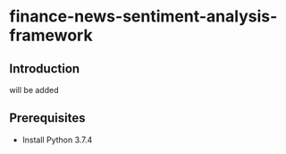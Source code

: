 # finance-news-sentiment-analysis-framework

## Introduction

will be added

## Prerequisites
- Install Python 3.7.4
